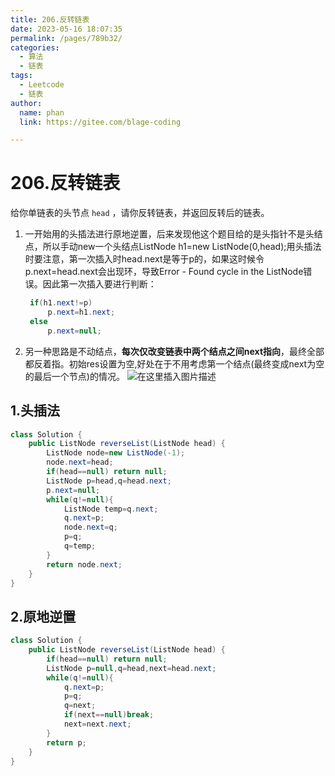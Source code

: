 ```yaml
---
title: 206.反转链表
date: 2023-05-16 18:07:35
permalink: /pages/789b32/
categories: 
  - 算法
  - 链表
tags: 
  - Leetcode
  - 链表
author: 
  name: phan
  link: https://gitee.com/blage-coding

---
```

# 206.反转链表

给你单链表的头节点 `head` ，请你反转链表，并返回反转后的链表。

1. 一开始用的头插法进行原地逆置，后来发现他这个题目给的是头指针不是头结点，所以手动new一个头结点ListNode h1=new ListNode(0,head);用头插法时要注意，第一次插入时head.next是等于p的，如果这时候令p.next=head.next会出现环，导致Error - Found cycle in the ListNode错误。因此第一次插入要进行判断：

   ```java
    if(h1.next!=p)
        p.next=h1.next;
    else
        p.next=null;
   ```

2. 另一种思路是不动结点，**每次仅改变链表中两个结点之间next指向**，最终全部都反着指。初始res设置为空,好处在于不用考虑第一个结点(最终变成next为空的最后一个节点)的情况。
![在这里插入图片描述](https://cdn.staticaly.com/gh/blage-coding/picx-images-hosting@master/20230516/e9e471ed06dd481e972be04a6f230cad.gcxh0erkyvc.webp)

## 1.头插法

```java
class Solution {
    public ListNode reverseList(ListNode head) {
        ListNode node=new ListNode(-1);
        node.next=head;
        if(head==null) return null;
        ListNode p=head,q=head.next;
        p.next=null;
        while(q!=null){
            ListNode temp=q.next;
            q.next=p;
            node.next=q;
            p=q;
            q=temp;
        }
        return node.next;
    }
}
```

## 2.原地逆置

```java
class Solution {
    public ListNode reverseList(ListNode head) {
        if(head==null) return null;
        ListNode p=null,q=head,next=head.next;
        while(q!=null){
            q.next=p;
            p=q;
            q=next;
            if(next==null)break;
            next=next.next;
        }
        return p;
    }
}
```

